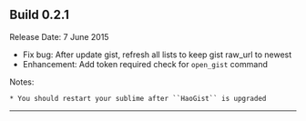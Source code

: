 Build 0.2.1
-----------
Release Date: 7 June 2015

* Fix bug: After update gist, refresh all lists to keep gist raw_url to newest
* Enhancement: Add token required check for ``open_gist`` command

Notes:

    * You should restart your sublime after ``HaoGist`` is upgraded
-----------